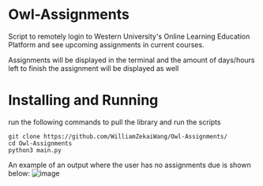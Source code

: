 # Owl-Assignments
Script to remotely login to Western University's Online Learning Education Platform and see upcoming assignments in current courses.

Assignments will be displayed in the terminal and the amount of days/hours left to finish the assignment will be displayed as well

# Installing and Running
run the following commands to pull the library and run the scripts
```
git clone https://github.com/WilliamZekaiWang/Owl-Assignments/
cd Owl-Assignments
python3 main.py
```

An example of an output where the user has no assignments due is shown below:
![image](https://user-images.githubusercontent.com/101022180/210920340-83c76510-da55-4b88-932e-38460e11ea33.png)
